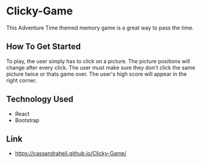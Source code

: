 # Clicky-Game
This Adventure Time themed memory game is a great way to pass the time.

## How To Get Started
To play, the user simply has to click on a picture. The picture positions will change after every click. The user must make sure they don't click the same picture twice or thats game over. The user's high score will appear in the right corner. 

## Technology Used
* React
* Bootstrap

## Link
* https://cassandraheil.github.io/Clicky-Game/